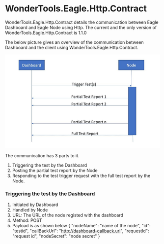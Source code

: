 # WonderTools.Eagle.Http.Contract

WonderTools.Eagle.Http.Contract details the communication between Eagle Dashboard and Eagle Node using Http. The current and the only version of WonderTools.Eagle.Http.Contract is 1.1.0

The below picture gives an overview of the communication between Dashboard and the client using WonderTools.Eagle.Http.Contract.

![WonderTools Eagle Http Contract](https://raw.githubusercontent.com/WonderTools/Eagle.Documentation/master/http-contract.JPG)

The communication has 3 parts to it.
1. Triggering the test by the Dashboard
2. Posting the partial test report by the Node
3. Responding to the test trigger request with the full test report by the Node.


### Triggering the test by the Dashboard
1. Initiated by Dashboard
2. Handled by Node
3. URL: The URL of the node registed with the dashboard
4. Method: POST
5. Payload is as shown below
{
  "nodeName": "name of the node",
  "id": "testid",
  "callBackUrl": "http://dashboard-callback.url",
  "requestId": "request id",
  "nodeSecret": "node secret"
}



